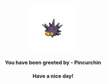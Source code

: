 <p align="center">
            <img src="https://raw.githubusercontent.com/PokeAPI/sprites/master/sprites/pokemon/871.png" width="150" height="150">
          </p>
          <h3 align="center">You have been greeted by - <b>Pincurchin</b></h3>
          <h3 align="center">Have a nice day!</h3>
        